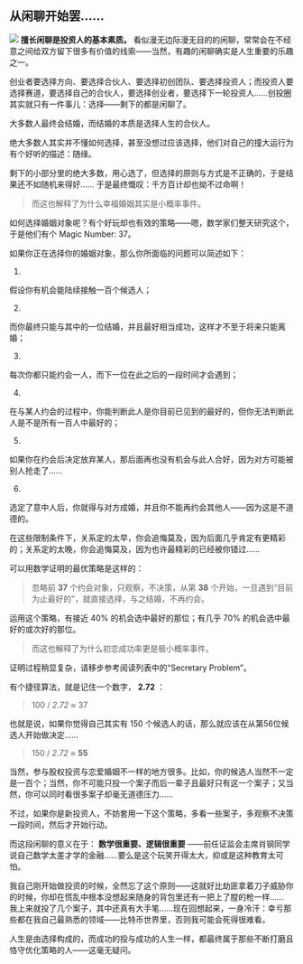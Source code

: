 ## 从闲聊开始罢……
 ![](http://mmbiz.qpic.cn/mmbiz/BDcu2rMySicor3W40LmP7oRnSS8c8nJo2bpiayOOpxibRZv8A7FCw3oIick6aH2pTMlaK5XmMwtCpKXXLy2Pvv2nnQ/640?wx_fmt=jpeg&wxfrom=5)
 **擅长闲聊是投资人的基本素质。** 看似漫无边际漫无目的的闲聊，常常会在不经意之间给双方留下很多有价值的线索——当然，有趣的闲聊确实是人生重要的乐趣之一。

创业者要选择方向、要选择合伙人、要选择初创团队、要选择投资人；而投资人要选择赛道，要选择自己的合伙人，要选择创业者，要选择下一轮投资人……创投圈其实就只有一件事儿：选择——剩下的都是闲聊了。

大多数人最终会结婚，而结婚的本质是选择人生的合伙人。

绝大多数人其实并不懂如何选择，甚至没想过应该选择，他们对自己的撞大运行为有个好听的描述：随缘。

剩下的小部分里的绝大多数，用心选了，但选择的原则与方式是不正确的，于是结果还不如随机来得好…… 于是最终慨叹：千方百计却也拗不过命啊！

> 而这也解释了为什么幸福婚姻其实是小概率事件。

如何选择婚姻对象呢？有个好玩却也有效的策略——嗯，数学家们整天研究这个，于是他们有个 Magic Number: 37。

如果你正在选择你的婚姻对象，那么你所面临的问题可以简述如下：

1. 

假设你有机会能陆续接触一百个候选人；

2. 

而你最终只能与其中的一位结婚，并且最好相当成功，这样才不至于将来只能离婚；

3. 

每次你都只能约会一人，而下一位在此之后的一段时间才会遇到；

4. 

在与某人约会的过程中，你能判断此人是你目前已见到的最好的，但你无法判断此人是不是所有一百人中最好的；

5. 

如果你在约会后决定放弃某人，那后面再也没有机会与此人合好，因为对方可能被别人抢走了……

6. 

选定了意中人后，你就得与对方成婚，并且你不能再约会其他人——因为这是不道德的。

在这些限制条件下，关系定的太早，你会追悔莫及，因为后面几乎肯定有更精彩的；关系定的太晚，你会追悔莫及，因为也许最精彩的已经被你错过……

可以用数学证明的最优策略是这样的：

> 忽略前 **37** 个约会对象，只观察，不决策，从第 **38** 个开始，一旦遇到“目前为止最好的”，就直接选择，与之结婚，不再约会。

运用这个策略，有接近 40% 的机会选中最好的那位；有几乎 70% 的机会选中最好的或次好的那位。

> 而这也解释了为什么初恋成功率更是极小概率事件。

证明过程稍显复杂，请移步参考阅读列表中的“Secretary Problem”。

有个捷径算法，就是记住一个数字， **2.72** ：

> 100 / _2.72_ ≈ 37

也就是说，如果你觉得自己其实有 150 个候选人的话，那么就应该在从第56位候选人开始做决定……

> 150 / _2.72_ ≈ **55**

当然，参与股权投资与恋爱婚姻不一样的地方很多。比如，你的候选人当然不一定是一百个；当然，你不可能只投一个案子而后一辈子且最好只有这一个案子；又当然，你可以同时看很多案子却毫无道德压力……

不过，如果你是新投资人，不妨套用一下这个策略，多看一些案子，多观察不决策一段时间，然后才开始行动。

而这段闲聊的意义在于： **数学很重要、逻辑很重要** ——前任证监会主席肖钢同学说自己数学太差才学的金融……要么是这个玩笑开得太大，抑或是这种教育太可怕。

我自己刚开始做投资的时候，全然忘了这个原则——这就好比劫匪拿着刀子威胁你的时候，你却在慌乱中根本没想起来随身的背包里还有一把上了膛的枪一样…… 我上来就投了几个案子，其中还真有大手笔……现在回想起来，一身冷汗：幸亏那些都在我自己最熟悉的领域——比特币世界里，否则我可能会死得很难看。

人生是由选择构成的，而成功的投与成功的人生一样，都最终属于那些不断打磨且恪守优化策略的人——这毫无疑问。

